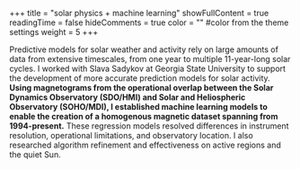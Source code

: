 +++
title = "solar physics + machine learning"
showFullContent = true
readingTime = false
hideComments = true
color = "" #color from the theme settings
weight = 5
+++

Predictive models for solar weather and activity rely on large amounts of data from extensive timescales, from one year to multiple 11-year-long solar cycles. I worked with Slava Sadykov at Georgia State University to support the development of more accurate prediction models for solar activity. **Using magnetograms from the operational overlap between the Solar Dynamics Observatory (SDO/HMI) and Solar and Heliospheric Observatory (SOHO/MDI), I established machine learning models to enable the creation of a homogenous magnetic dataset spanning from 1994-present.** These regression models resolved differences in instrument resolution, operational limitations, and observatory location. I also researched algorithm refinement and effectiveness on active regions and the quiet Sun.

